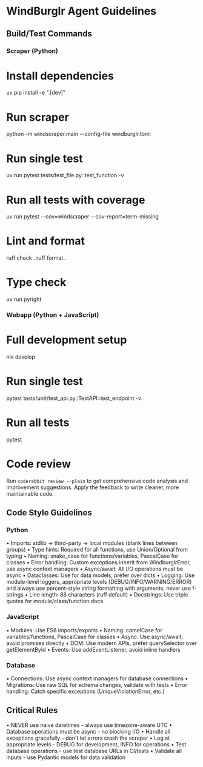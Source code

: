 # WindBurglr Agent Guidelines

## Build/Test Commands

### Scraper (Python)

# Install dependencies
uv pip install -e ".[dev]"

# Run scraper
python -m windscraper.main --config-file windburglr.toml

# Run single test
uv run pytest tests/test_file.py::test_function -v

# Run all tests with coverage
uv run pytest --cov=windscraper --cov-report=term-missing

# Lint and format
ruff check .
ruff format .

# Type check
uv run pyright

### Webapp (Python + JavaScript)

# Full development setup
nix develop

# Run single test
pytest tests/unit/test_api.py::TestAPI::test_endpoint -v

# Run all tests
pytest

# Code review
Run `coderabbit review --plain` to get comprehensive code analysis and improvement suggestions. Apply the feedback to write cleaner, more maintainable code.

## Code Style Guidelines

### Python

• Imports: stdlib → third-party → local modules (blank lines between groups)
• Type hints: Required for all functions, use Union/Optional from typing
• Naming: snake_case for functions/variables, PascalCase for classes
• Error handling: Custom exceptions inherit from WindburglrError, use async context managers
• Async/await: All I/O operations must be async
• Dataclasses: Use for data models, prefer over dicts
• Logging: Use module-level loggers, appropriate levels (DEBUG/INFO/WARNING/ERROR) and always use percent-style string formatting with arguments, never use f-strings
• Line length: 88 characters (ruff default)
• Docstrings: Use triple quotes for module/class/function docs

### JavaScript

• Modules: Use ES6 imports/exports
• Naming: camelCase for variables/functions, PascalCase for classes
• Async: Use async/await, avoid promises directly
• DOM: Use modern APIs, prefer querySelector over getElementById
• Events: Use addEventListener, avoid inline handlers

### Database

• Connections: Use async context managers for database connections
• Migrations: Use raw SQL for schema changes, validate with tests
• Error handling: Catch specific exceptions (UniqueViolationError, etc.)

## Critical Rules

• NEVER use naive datetimes - always use timezone-aware UTC
• Database operations must be async - no blocking I/O
• Handle all exceptions gracefully - don't let errors crash the scraper
• Log at appropriate levels - DEBUG for development, INFO for operations
• Test database operations - use test database URLs in CI/tests
• Validate all inputs - use Pydantic models for data validation
